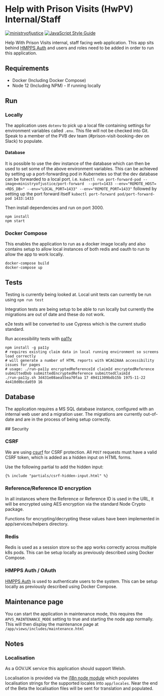 # Help with Prison Visits (HwPV) Internal/Staff

[![ministryofjustice](https://circleci.com/gh/ministryofjustice/help-with-prison-visits-internal.svg?style=svg)](https://circleci.com/gh/ministryofjustice/help-with-prison-visits-internal) [![JavaScript Style Guide](https://img.shields.io/badge/code%20style-standard-brightgreen.svg)](http://standardjs.com/)

Help With Prison Visits internal, staff facing web application. This app sits behind [HMPPS Auth](https://github.com/ministryofjustice/hmpps-auth/) and users and roles need to be added in order to run this application.

## Requirements

* Docker (Including Docker Compose)
* Node 12 (Including NPM) - If running locally

## Run

### Locally
The application uses `dotenv` to pick up a local file containing settings for environment variables called `.env`. This file will not be checked into Git. Speak to a member of the PVB dev team (#prison-visit-booking-dev on Slack) to populate.

#### Database
It is possible to use the dev instance of the database which can then be used to set some of the above environment variables. This can be achieved by setting up a port-forwarding pod in Kubernetes so that the dev database can be forwarded to a local port. i.e. `kubectl run port-forward-pod --image=ministryofjustice/port-forward  --port=1433 --env="REMOTE_HOST=<RDS_DB>" --env="LOCAL_PORT=1433" --env="REMOTE_PORT=1433"` followed by setting up the port forward itself `kubectl port-forward pod/port-forward-pod 1433:1433`

Then install dependencies and run on port 3000.

```
npm install
npm start
```

### Docker Compose
This enables the application to run as a docker image locally and also contains setup to allow local instances of both redis and oauth to run to allow the app to work locally.

```
docker-compose build
docker-compose up
```

## Tests
Testing is currently being looked at. Local unit tests can currently be run using `npm run test`

Integration tests are being setup to be able to run locally but currently the migrations are out of date and these do not work.

e2e tests will be converted to use Cypress which is the current studio standard.


Run accessibility tests with [pa11y](https://github.com/pa11y/pa11y)
```
npm install -g pa11y
# requires existing claim data in local running environment so screens load correctly
# will generate a number of HTML reports with WCAG2AAA accessibility issues for pages
# usage: ./run-pa11y encryptedReferenceId claimId encryptedReference submittedDob submittedEncryptedReference submittedClaimId
./run-pa11y.sh 3d431e08aea55ea70faa 17 49411309bdb15b 1975-11-22 4e410d0bcda059 16
```

## Database

The application requires a MS SQL database instance, configured with an internal web user and a migration user. The migrations are currently out-of-date and are in the process of being setup correctly.


## Security

### CSRF
We are using [csurf](https://github.com/expressjs/csurf) for CSRF protection. All `POST` requests must have a valid CSRF token, which is added as a hidden input on HTML forms.

Use the following partial to add the hidden input:

```
{% include "partials/csrf-hidden-input.html" %}
```

### Reference/Reference ID encryption
In all instances where the Reference or Reference ID is used in the URL, it will be encrypted using AES encryption via the standard Node Crypto package.

Functions for encrypting/decrypting these values have been implemented in app/services/helpers directory.

### Redis

Redis is used as a session store so the app works correctly across multiple k8s pods. This can be setup locally as previously described using Docker Compose.


### HMPPS Auth / OAuth

[HMPPS Auth](https://github.com/ministryofjustice/hmpps-auth/) is used to authenticate users to the system. This can be setup locally as previously described using Docker Compose.
## Maintenance page

You can start the application in maintenance mode, this requires the `APVS_MAINTENANCE_MODE` setting to true and starting the node app normally. This will then display the maintenance page at `/app/views/includes/maintenance.html`

## Notes

### Localisation

As a GOV.UK service this application should support Welsh.

Localisation is provided via the [i18n node module](https://www.npmjs.com/package/i18n) which populates localisation strings for the supported locales into `app/locales`. Near the end of the Beta the localisation files will be sent for translation and populated.
